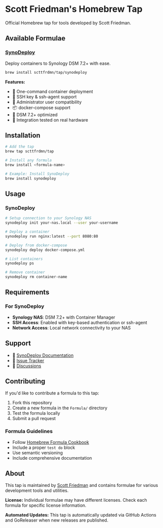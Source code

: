 # Scott Friedman's Homebrew Tap

Official Homebrew tap for tools developed by Scott Friedman.

## Available Formulae

### [SynoDeploy](https://github.com/scttfrdmn/synodeploy)
Deploy containers to Synology DSM 7.2+ with ease.

```bash
brew install scttfrdmn/tap/synodeploy
```

**Features:**
- 🚀 One-command container deployment
- 🔐 SSH key & ssh-agent support
- 👤 Administrator user compatibility
- 📦 docker-compose support
- 🎯 DSM 7.2+ optimized
- 🧪 Integration tested on real hardware

## Installation

```bash
# Add the tap
brew tap scttfrdmn/tap

# Install any formula
brew install <formula-name>

# Example: Install SynoDeploy
brew install synodeploy
```

## Usage

### SynoDeploy
```bash
# Setup connection to your Synology NAS
synodeploy init your-nas.local --user your-username

# Deploy a container
synodeploy run nginx:latest --port 8080:80

# Deploy from docker-compose
synodeploy deploy docker-compose.yml

# List containers
synodeploy ps

# Remove container
synodeploy rm container-name
```

## Requirements

### For SynoDeploy
- **Synology NAS**: DSM 7.2+ with Container Manager
- **SSH Access**: Enabled with key-based authentication or ssh-agent
- **Network Access**: Local network connectivity to your NAS

## Support

- 📖 [SynoDeploy Documentation](https://github.com/scttfrdmn/synodeploy/tree/main/docs)
- 🐛 [Issue Tracker](https://github.com/scttfrdmn/synodeploy/issues)
- 💬 [Discussions](https://github.com/scttfrdmn/synodeploy/discussions)

## Contributing

If you'd like to contribute a formula to this tap:

1. Fork this repository
2. Create a new formula in the `Formula/` directory
3. Test the formula locally
4. Submit a pull request

### Formula Guidelines
- Follow [Homebrew Formula Cookbook](https://docs.brew.sh/Formula-Cookbook)
- Include a proper `test do` block
- Use semantic versioning
- Include comprehensive documentation

## About

This tap is maintained by [Scott Friedman](https://github.com/scttfrdmn) and contains formulae for various development tools and utilities.

**License:** Individual formulae may have different licenses. Check each formula for specific license information.

**Automated Updates:** This tap is automatically updated via GitHub Actions and GoReleaser when new releases are published.
